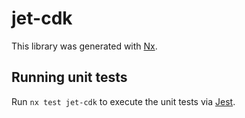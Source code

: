 # jet-cdk

This library was generated with [Nx](https://nx.dev).

## Running unit tests

Run `nx test jet-cdk` to execute the unit tests via [Jest](https://jestjs.io).
